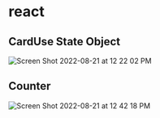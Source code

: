 # react
## CardUse State Object
![Screen Shot 2022-08-21 at 12 22 02 PM](https://user-images.githubusercontent.com/47821694/185800928-72190bd6-07c0-4390-ae8f-f2d4f4c9c517.jpg)
## Counter
![Screen Shot 2022-08-21 at 12 42 18 PM](https://user-images.githubusercontent.com/47821694/185801732-ceecf5b1-fbf6-44fa-9024-15af1d61aea7.jpg)
